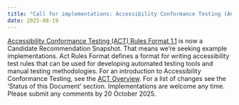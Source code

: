 ```yaml
---
title: "Call for implementations: Accessibility Conformance Testing (ACT) Rules Format 1.1 — Candidate Recommendation"
date: 2025-08-19
---
```


[Accessibility Conformance Testing (ACT) Rules Format 1.1](https://www.w3.org/TR/act-rules-format-1.1/) is now a Candidate Recommendation Snapshot. That means we’re seeking example implementations. Act Rules Format defines a format for writing accessibility test rules that can be used for developing automated testing tools and manual testing methodologies. For an introduction to Accessibility Conformance Testing, see the [ACT Overview](https://www.w3.org/WAI/standards-guidelines/act/). For a list of changes see the ‘Status of this Document’ section. Implementations are welcome any time. Please submit any comments by 20 October 2025.
